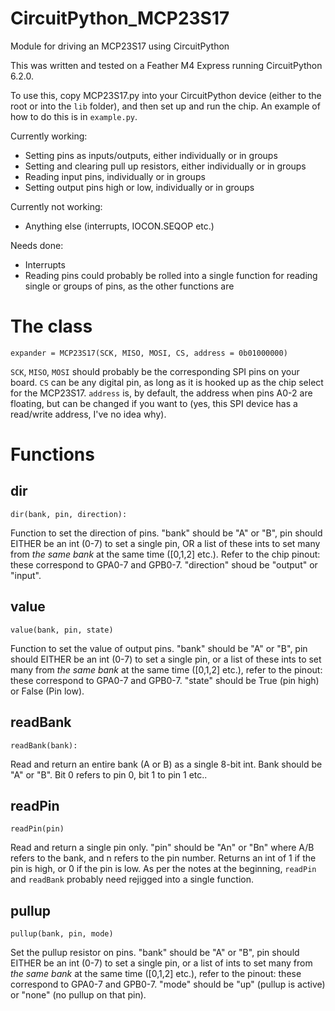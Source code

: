 # CircuitPython_MCP23S17
Module for driving an MCP23S17 using CircuitPython

This was written and tested on a Feather M4 Express running CircuitPython 6.2.0.

To use this, copy MCP23S17.py into your CircuitPython device (either to the root or into the `lib` folder), and then set up and run the chip.  An example of how to do this is in `example.py`.

Currently working:
* Setting pins as inputs/outputs, either individually or in groups
* Setting and clearing pull up resistors, either individually or in groups
* Reading input pins, individually or in groups
* Setting output pins high or low, individually or in groups

Currently not working:
* Anything else (interrupts, IOCON.SEQOP etc.)

Needs done:
* Interrupts
* Reading pins could probably be rolled into a single function for reading single or groups of pins, as the other functions are

# The class

`expander = MCP23S17(SCK, MISO, MOSI, CS, address = 0b01000000)`

`SCK`, `MISO`, `MOSI` should probably be the corresponding SPI pins on your board.  `CS` can be any digital pin, as long as it is hooked up as the chip select for the MCP23S17.  `address` is, by default, the address when pins A0-2 are floating, but can be changed if you want to (yes, this SPI device has a read/write address, I've no idea why).

# Functions

## dir

`dir(bank, pin, direction):`

Function to set the direction of pins. "bank" should be "A" or "B", pin should EITHER be an int (0-7) to set a single pin, OR a list of these ints to set many from *the same bank* at the same time ([0,1,2] etc.).  Refer to the chip pinout: these correspond to GPA0-7 and GPB0-7.  "direction" shoud be "output" or "input".

## value

`value(bank, pin, state)`
    
Function to set the value of output pins.  "bank" should be "A" or "B", pin should EITHER be an int (0-7) to set a single pin, or a list of these ints to set many from *the same bank* at the same time ([0,1,2] etc.), refer to the pinout: these correspond to GPA0-7 and GPB0-7.  "state" should be True (pin high) or False (Pin low).

## readBank
`readBank(bank):`

Read and return an entire bank (A or B) as a single 8-bit int.  Bank should be "A" or "B".  Bit 0 refers to pin 0, bit 1 to pin 1 etc..

## readPin

`readPin(pin)`

Read and return a single pin only.  "pin" should be "An" or "Bn" where A/B refers to the bank, and n refers to the pin number.  Returns an int of 1 if the pin is high, or 0 if the pin is low.  As per the notes at the beginning, `readPin` and `readBank` probably need rejigged into a single function.

## pullup

`pullup(bank, pin, mode)`

Set the pullup resistor on pins.  "bank" should be "A" or "B", pin should EITHER be an int (0-7) to set a single pin, or a list of ints to set many from *the same bank* at the same time ([0,1,2] etc.), refer to the pinout: these correspond to GPA0-7 and GPB0-7.  "mode" should be "up" (pullup is active) or "none" (no pullup on that pin).
